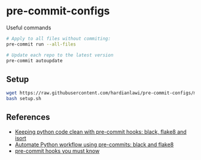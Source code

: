 # pre-commit-configs

Useful commands

```bash
# Apply to all files without commiting:
pre-commit run --all-files

# Update each repo to the latest version
pre-commit autoupdate
```

## Setup

```bash
wget https://raw.githubusercontent.com/hardianlawi/pre-commit-configs/main/setup.sh
bash setup.sh
```

## References

- [Keeping python code clean with pre-commit hooks: black, flake8 and isort](https://medium.com/staqu-dev-logs/keeping-python-code-clean-with-pre-commit-hooks-black-flake8-and-isort-cac8b01e0ea1)
- [Automate Python workflow using pre-commits: black and flake8](https://ljvmiranda921.github.io/notebook/2018/06/21/precommits-using-black-and-flake8/)
- [pre-commit hooks you must know](https://towardsdatascience.com/pre-commit-hooks-you-must-know-ff247f5feb7e)
